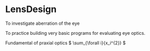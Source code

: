 # LensDesign
To investigate aberration of the eye

To practice building very basic programs for evaluating eye optics.

Fundamental of praxial optics
$ \sum_{\forall i}{x_i^{2}} $
